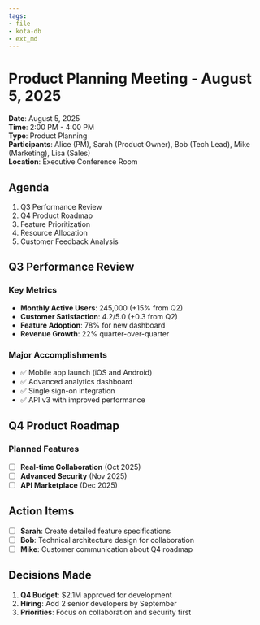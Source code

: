 ```yaml
---
tags:
- file
- kota-db
- ext_md
---
```

# Product Planning Meeting - August 5, 2025

**Date**: August 5, 2025  
**Time**: 2:00 PM - 4:00 PM  
**Type**: Product Planning  
**Participants**: Alice (PM), Sarah (Product Owner), Bob (Tech Lead), Mike (Marketing), Lisa (Sales)  
**Location**: Executive Conference Room  

## Agenda
1. Q3 Performance Review
2. Q4 Product Roadmap
3. Feature Prioritization
4. Resource Allocation
5. Customer Feedback Analysis

## Q3 Performance Review

### Key Metrics
- **Monthly Active Users**: 245,000 (+15% from Q2)
- **Customer Satisfaction**: 4.2/5.0 (+0.3 from Q2)
- **Feature Adoption**: 78% for new dashboard
- **Revenue Growth**: 22% quarter-over-quarter

### Major Accomplishments
- ✅ Mobile app launch (iOS and Android)
- ✅ Advanced analytics dashboard
- ✅ Single sign-on integration
- ✅ API v3 with improved performance

## Q4 Product Roadmap

### Planned Features
- [ ] **Real-time Collaboration** (Oct 2025)
- [ ] **Advanced Security** (Nov 2025)
- [ ] **API Marketplace** (Dec 2025)

## Action Items
- [ ] **Sarah**: Create detailed feature specifications
- [ ] **Bob**: Technical architecture design for collaboration
- [ ] **Mike**: Customer communication about Q4 roadmap

## Decisions Made
1. **Q4 Budget**: $2.1M approved for development
2. **Hiring**: Add 2 senior developers by September
3. **Priorities**: Focus on collaboration and security first
